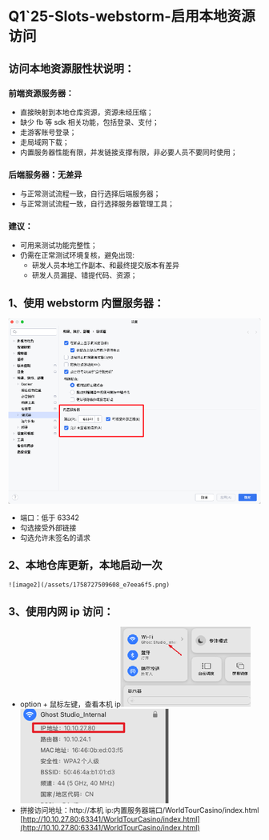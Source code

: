 # Q1\`25-Slots-webstorm-启用本地资源访问

## 访问本地资源服性状说明：

### 前端资源服务器：

* 直接映射到本地仓库资源，资源未经压缩；
* 缺少 fb 等 sdk 相关功能，包括登录、支付；
* 走游客账号登录；
* 走局域网下载；
* 内置服务器性能有限，并发链接支撑有限，非必要人员不要同时使用；

### 后端服务器：无差异

* 与正常测试流程一致，自行选择后端服务器；
* 与正常测试流程一致，自行选择服务器管理工具；

### 建议：

* 可用来测试功能完整性；
* 仍需在正常测试环境复核，避免出现:
  * 研发人员本地工作副本、和最终提交版本有差异
  * 研发人员漏提、错提代码、资源；

## 1、使用 webstorm 内置服务器：

![image1](/assets/1758727509606_60a79ba2.png)

* 端口：低于 63342
* 勾选接受外部链接
* 勾选允许未签名的请求

## 2、本地仓库更新，本地启动一次

    ![image2](/assets/1758727509608_e7eea6f5.png)

## 3、使用内网 ip 访问：

* option \+ 鼠标左键，查看本机 ip![image3](/assets/1758727509609_d7f03935.png)![image4](/assets/1758727509610_e86344aa.png)
* 拼接访问地址：http://本机 ip:内置服务器端口/WorldTourCasino/index.html
  [http://10.10.27.80:63341/WorldTourCasino/index.html](http://10.10.27.80:63341/WorldTourCasino/index.html)

